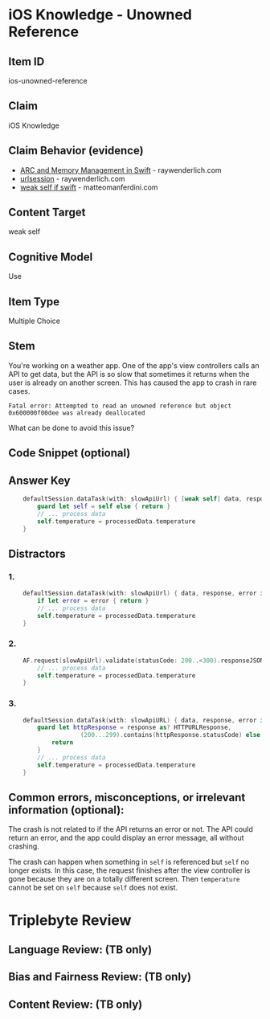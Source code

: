 # iOS Knowledge - Unowned Reference

## Item ID
ios-unowned-reference

## Claim
iOS Knowledge

## Claim Behavior (evidence)
* [ARC and Memory Management in Swift](https://www.raywenderlich.com/966538-arc-and-memory-management-in-swift) - raywenderlich.com
* [urlsession](https://www.raywenderlich.com/3244963-urlsession-tutorial-getting-started) - raywenderlich.com
* [weak self if swift](https://matteomanferdini.com/swift-weak-self/) - matteomanferdini.com

## Content Target
weak self

## Cognitive Model
Use

## Item Type
Multiple Choice

## Stem

You're working on a weather app.  One of the app's view controllers calls an API to get data, but the API is so slow that sometimes it returns when the user is already on another screen.  This has caused the app to crash in rare cases.
```
Fatal error: Attempted to read an unowned reference but object 0x600000f00dee was already deallocated
```

What can be done to avoid this issue?


## Code Snippet (optional)


## Answer Key

```swift
    defaultSession.dataTask(with: slowApiUrl) { [weak self] data, response, error in
        guard let self = self else { return }
        // ... process data
        self.temperature = processedData.temperature
    }
```

## Distractors

### 1.
```swift
    defaultSession.dataTask(with: slowApiUrl) { data, response, error in
        if let error = error { return }
        // ... process data
        self.temperature = processedData.temperature
    }
```

### 2.

```swift
    AF.request(slowApiUrl).validate(statusCode: 200..<300).responseJSON { response in
        // ... process data
        self.temperature = processedData.temperature
    }
```

### 3.
```swift
    defaultSession.dataTask(with: slowApiURL) { data, response, error in
        guard let httpResponse = response as? HTTPURLResponse,
                    (200...299).contains(httpResponse.statusCode) else {
            return
        }
        // ... process data
        self.temperature = processedData.temperature
    }
```



## Common errors, misconceptions, or irrelevant information (optional):

The crash is not related to if the API returns an error or not.
The API could return an error, and the app could display an error message, all without crashing.

The crash can happen when something in `self` is referenced but `self` no longer exists.  In this case, the request finishes after the view controller is gone because they are on a totally different screen.  Then `temperature` cannot be set on `self` because `self` does not exist.


# Triplebyte Review


## Language Review: (TB only)


## Bias and Fairness Review: (TB only)


## Content Review: (TB only)

